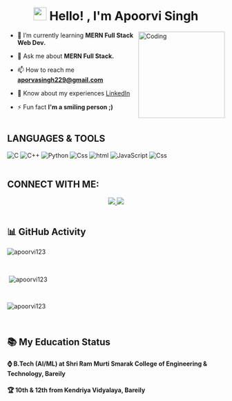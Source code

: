 
<h1 align="center"><img src="https://emojis.slackmojis.com/emojis/images/1531849430/4246/blob-sunglasses.gif?1531849430" width="30"/> Hello! , I'm Apoorvi Singh </h1>
<img align="right" alt="Coding" width="200" src="https://c.tenor.com/nuKmYDgaDpAAAAAC/tenor.gif">

- 🌱 I’m currently learning **MERN Full Stack Web Dev.**

- 💬 Ask me about **MERN Full Stack.**

- 📫 How to reach me **aporvasingh229@gmail.com**

- 📄 Know about my experiences <a href="https://www.linkedin.com/in/apoorvi-singh-2a461a30a/">LinkedIn </a>

- ⚡ Fun fact **I'm a smiling person ;)**
 <br><br>

## LANGUAGES & TOOLS
<div align="centre">
   <img alt="C" src="https://img.shields.io/badge/c%20-%2300599C.svg?&style=for-the-badge&logo=c&logoColor=white"/> <img alt="C++" src="https://img.shields.io/badge/c++%20-%2300599C.svg?&style=for-the-badge&logo=c%2B%2B&ogoColor=white"/>
   <img alt="Python" src="https://img.shields.io/badge/python%20-%2314354C.svg?&style=for-the-badge&logo=python&logoColor=white"/>
   <img alt="Css" src="https://img.shields.io/badge/css3%20-%231572B6.svg?&style=for-the-badge&logo=css3&logoColor=white"/>
      <img alt="html" src="https://img.shields.io/badge/html%20-%231572B6.svg?&style=for-the-badge&logo=html&logoColor=red"/>
   <img alt="JavaScript" src="https://img.shields.io/badge/javascript%20-%23323330.svg?&style=for-the-badge&logo=javascript&logoColor=%23F7DF1E"/>
    <img alt="Css" src="https://img.shields.io/badge/github%20-%231572B6.svg?&style=for-the-badge&logo=github&logoColor=blue"/>
       
</div>
<br>

## CONNECT WITH ME:
<div align="center">
<a href="https://github.com/apoorvi123" target="_blank">
<img src="https://img.shields.io/badge/github-%2324292e.svg?&style=for-the-badge&logo=github&logoColor=white alt=github style="margin-bottom: 5px;" />
</a>
<a href="https://www.linkedin.com/in/apoorvi-singh-2a461a30a/" target="_blank">
<img src="https://img.shields.io/badge/linkedin-%231E77B5.svg?&style=for-the-badge&logo=linkedin&logoColor=white alt=linkedin style="margin-bottom: 5px;" />
</a>
</div>  
<br>

## 📊 GitHub Activity
<p><img align="center" src="https://github-readme-streak-stats.herokuapp.com/?user=apoorvi123&" alt="apoorvi123" /></p>
<br>
<p>&nbsp;<img align="center" src="https://github-readme-stats.vercel.app/api?username=apoorvi123&show_icons=true&locale=en" alt="apoorvi123" /></p>
<br>
<p><img align="center" src="https://github-readme-stats.vercel.app/api/top-langs?username=apoorvi123&show_icons=true&locale=en&layout=compact" alt="apoorvi123" /></p><br>

## 📚 My Education Status
<h4>⌚ B.Tech (AI/ML) at Shri Ram Murti Smarak College of Engineering & Technology, Bareily </h4>
<h4>🏆 10th & 12th from Kendriya Vidyalaya, Bareily </h4>
